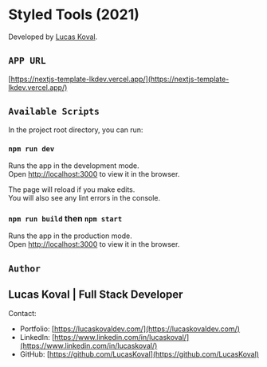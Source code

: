 # Styled Tools (2021)

Developed by [Lucas Koval](https://lucaskovaldev.com/).

## `APP URL`

[https://nextjs-template-lkdev.vercel.app/](https://nextjs-template-lkdev.vercel.app/)

## `Available Scripts`

In the project root directory, you can run:

### `npm run dev`

Runs the app in the development mode.\
Open [http://localhost:3000](http://localhost:3000) to view it in the browser.

The page will reload if you make edits.\
You will also see any lint errors in the console.

### `npm run build` then `npm start`

Runs the app in the production mode.\
Open [http://localhost:3000](http://localhost:3000) to view it in the browser.

## `Author`

## Lucas Koval | Full Stack Developer

Contact:

- Portfolio: [https://lucaskovaldev.com/](https://lucaskovaldev.com/)
- LinkedIn: [https://www.linkedin.com/in/lucaskoval/](https://www.linkedin.com/in/lucaskoval/)
- GitHub: [https://github.com/LucasKoval](https://github.com/LucasKoval)
